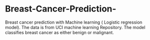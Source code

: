 # Breast-Cancer-Prediction-
 Breast cancer prediction with Machine learning ( Logistic regression model).
 The data is from UCI machine learning Repository. The model classifies breast cancer as either benign or malignant.
